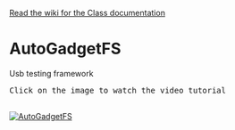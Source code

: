 
[Read the wiki for the Class documentation](https://github.com/ehabhussein/AutoGadgetFS/wiki)

# AutoGadgetFS
Usb testing framework

<pre>
Click on the image to watch the video tutorial

</pre>
[![AutoGadgetFS](https://img.youtube.com/vi/jefrEQvvELw/0.jpg)](https://www.youtube.com/watch?v=jefrEQvvELw)
